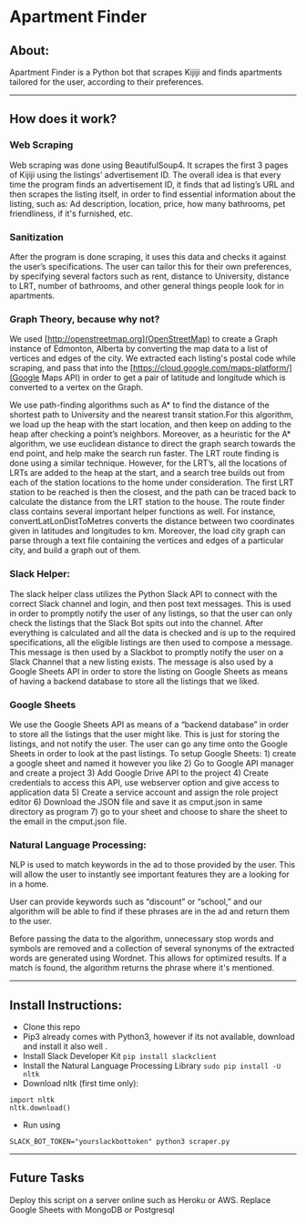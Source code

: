 # Apartment Finder

## About:
Apartment Finder is a Python bot that scrapes Kijiji and finds apartments tailored for the user, according to their preferences.

---
## How does it work?

### Web Scraping
Web scraping was done using BeautifulSoup4. It scrapes the first 3 pages of Kijiji using the listings’ advertisement ID. The overall idea is that every time the program finds an advertisement ID, it finds that ad listing’s URL and then scrapes the listing itself, in order to find essential information about the listing, such as: Ad description, location, price, how many bathrooms, pet friendliness, if it's furnished, etc. 

### Sanitization
After the program is done scraping, it uses this data and checks it against the user’s specifications. The user can tailor this for their own preferences, by specifying several factors such as rent, distance to University, distance to LRT, number of bathrooms, and other general things people look for in apartments. 

### Graph Theory, because why not?
We used [http://openstreetmap.org](OpenStreetMap) to create a Graph instance of Edmonton, Alberta by converting the map data to a list of vertices and edges of the city. We extracted each listing's postal code while scraping, and pass that into the [https://cloud.google.com/maps-platform/](Google Maps API) in order to get a pair of latitude and longitude which is converted to a vertex on the Graph. 

We use path-finding algorithms such as A* to find the distance of the shortest path to University and the nearest transit station.For this algorithm, we load up the heap with the start location, and then keep on adding to the heap after checking a point’s neighbors. Moreover, as a heuristic for the A* algorithm, we use euclidean distance to direct the graph search towards the end point, and help make the search run faster. The LRT route finding is done using a similar technique. However, for the LRT’s, all the locations of LRTs are added to the heap at the start, and a search tree builds out from each of the station locations to the home under consideration. The first LRT station to be reached is then the closest, and the path can be traced back to calculate the distance from the LRT station to the house. 
The route finder class contains several important helper functions as well. For instance, convertLatLonDistToMetres converts the distance between two coordinates given in latitudes and longitudes to km. Moreover, the load city graph can parse through a text file containing the vertices and edges of a particular city, and build a graph out of them.


### Slack Helper:
The slack helper class utilizes the Python Slack API to connect with the correct Slack channel and login, and then post text messages. This is used in order to promptly notify the user of any listings, so that the user can only check the listings that the Slack Bot spits out into the channel. 
After everything is calculated and all the data is checked and is up to the required specifications, all the eligible listings are then used to compose a message. This message is then used by a Slackbot to promptly notify the user on a Slack Channel that a new listing exists. The message is also used by a Google Sheets API in order to store the listing on Google Sheets as means of having a backend database to store all the listings that we liked.

### Google Sheets
We use the Google Sheets API as means of a “backend database” in order to store all the listings that the user might like. This is just for storing the listings, and not notify the user. The user can go any time onto the Google Sheets in order to look at the past listings.
To setup Google Sheets: 1) create a google sheet and named it however you like 2) Go to Google API manager and create a project 3) Add Google Drive API to the project 4) Create credentials to access this API, use webserver option and give access to application data 5) Create a service account and assign the role project editor 6) Download the JSON file and save it as cmput.json in same directory as program 7) go to your sheet and choose to share the sheet to the email in the cmput.json file. 

### Natural Language Processing: 
NLP is used to match keywords in the ad to those provided by the user. This will allow the user to instantly see important features they are a looking for in a home.

User can provide keywords such as “discount” or “school,” and our algorithm will be able to find if these phrases are in the ad and return them to the user.

Before passing the data to the algorithm, unnecessary stop words and symbols are removed and a collection of several synonyms of the extracted words are generated using Wordnet. This allows for optimized results. If a match is found, the algorithm returns the phrase where it's mentioned.

--- 

## Install Instructions:
+ Clone this repo
+ Pip3 already comes with Python3, however if its not available, download and install it also well . <br/>
+ Install Slack Developer Kit 
``` pip install slackclient ```
+ Install the Natural Language Processing Library
``` sudo pip install -U nltk ```
+ Download nltk (first time only): 

```python3 
import nltk
nltk.download() 
```
+ Run using 

```SLACK_BOT_TOKEN="yourslackbottoken" python3 scraper.py``` 

--- 

## Future Tasks
Deploy this script on a server online such as Heroku or AWS. 
Replace Google Sheets with MongoDB or Postgresql
